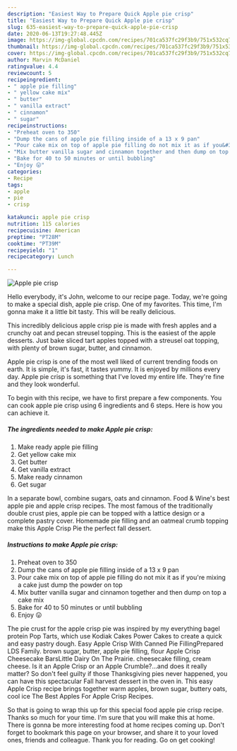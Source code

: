 ```yaml
---
description: "Easiest Way to Prepare Quick Apple pie crisp"
title: "Easiest Way to Prepare Quick Apple pie crisp"
slug: 635-easiest-way-to-prepare-quick-apple-pie-crisp
date: 2020-06-13T19:27:48.445Z
image: https://img-global.cpcdn.com/recipes/701ca537fc29f3b9/751x532cq70/apple-pie-crisp-recipe-main-photo.jpg
thumbnail: https://img-global.cpcdn.com/recipes/701ca537fc29f3b9/751x532cq70/apple-pie-crisp-recipe-main-photo.jpg
cover: https://img-global.cpcdn.com/recipes/701ca537fc29f3b9/751x532cq70/apple-pie-crisp-recipe-main-photo.jpg
author: Marvin McDaniel
ratingvalue: 4.4
reviewcount: 5
recipeingredient:
- " apple pie filling"
- " yellow cake mix"
- " butter"
- " vanilla extract"
- " cinnamon"
- " sugar"
recipeinstructions:
- "Preheat oven to 350"
- "Dump the cans of apple pie filling inside of a 13 x 9 pan"
- "Pour cake mix on top of apple pie filling do not mix it as if you&#39;re mixing a cake just dump the powder on top"
- "Mix butter vanilla sugar and cinnamon together and then dump on top a cake mix"
- "Bake for 40 to 50 minutes or until bubbling"
- "Enjoy 😛"
categories:
- Recipe
tags:
- apple
- pie
- crisp

katakunci: apple pie crisp 
nutrition: 115 calories
recipecuisine: American
preptime: "PT28M"
cooktime: "PT39M"
recipeyield: "1"
recipecategory: Lunch

---
```



![Apple pie crisp](https://img-global.cpcdn.com/recipes/701ca537fc29f3b9/751x532cq70/apple-pie-crisp-recipe-main-photo.jpg)

Hello everybody, it's John, welcome to our recipe page. Today, we're going to make a special dish, apple pie crisp. One of my favorites. This time, I'm gonna make it a little bit tasty. This will be really delicious.

This incredibly delicious apple crisp pie is made with fresh apples and a crunchy oat and pecan streusel topping. This is the easiest of the apple desserts. Just bake sliced tart apples topped with a streusel oat topping, with plenty of brown sugar, butter, and cinnamon.

Apple pie crisp is one of the most well liked of current trending foods on earth. It is simple, it's fast, it tastes yummy. It is enjoyed by millions every day. Apple pie crisp is something that I've loved my entire life. They're fine and they look wonderful.


To begin with this recipe, we have to first prepare a few components. You can cook apple pie crisp using 6 ingredients and 6 steps. Here is how you can achieve it.

##### The ingredients needed to make Apple pie crisp:

1. Make ready  apple pie filling
1. Get  yellow cake mix
1. Get  butter
1. Get  vanilla extract
1. Make ready  cinnamon
1. Get  sugar


In a separate bowl, combine sugars, oats and cinnamon. Food &amp; Wine&#39;s best apple pie and apple crisp recipes. The most famous of the traditionally double crust pies, apple pie can be topped with a lattice design or a complete pastry cover. Homemade pie filling and an oatmeal crumb topping make this Apple Crisp Pie the perfect fall dessert. 

##### Instructions to make Apple pie crisp:

1. Preheat oven to 350
1. Dump the cans of apple pie filling inside of a 13 x 9 pan
1. Pour cake mix on top of apple pie filling do not mix it as if you&#39;re mixing a cake just dump the powder on top
1. Mix butter vanilla sugar and cinnamon together and then dump on top a cake mix
1. Bake for 40 to 50 minutes or until bubbling
1. Enjoy 😛


The pie crust for the apple crisp pie was inspired by my everything bagel protein Pop Tarts, which use Kodiak Cakes Power Cakes to create a quick and easy pastry dough. Easy Apple Crisp With Canned Pie FillingPrepared LDS Family. brown sugar, butter, apple pie filling, flour Apple Crisp Cheesecake BarsLittle Dairy On The Prairie. cheesecake filling, cream cheese. Is it an Apple Crisp or an Apple Crumble?…and does it really matter? So don&#39;t feel guilty if those Thanksgiving pies never happened, you can have this spectacular Fall harvest dessert in the oven in. This easy Apple Crisp recipe brings together warm apples, brown sugar, buttery oats, cool ice The Best Apples For Apple Crisp Recipes. 

So that is going to wrap this up for this special food apple pie crisp recipe. Thanks so much for your time. I'm sure that you will make this at home. There is gonna be more interesting food at home recipes coming up. Don't forget to bookmark this page on your browser, and share it to your loved ones, friends and colleague. Thank you for reading. Go on get cooking!
